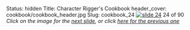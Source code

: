 Status: hidden
Title: Character Rigger's Cookbook
header_cover: cookbook/cookbook_header.jpg
Slug: cookbook_24
[![slide 24](https://dl.dropboxusercontent.com/u/2977490/presentations/cookbook/img24.jpg)](cookbook_25)
24 of 90
_Click on the image for the [next slide](cookbook_25), or click [here for the previous one](cookbook_23)_
